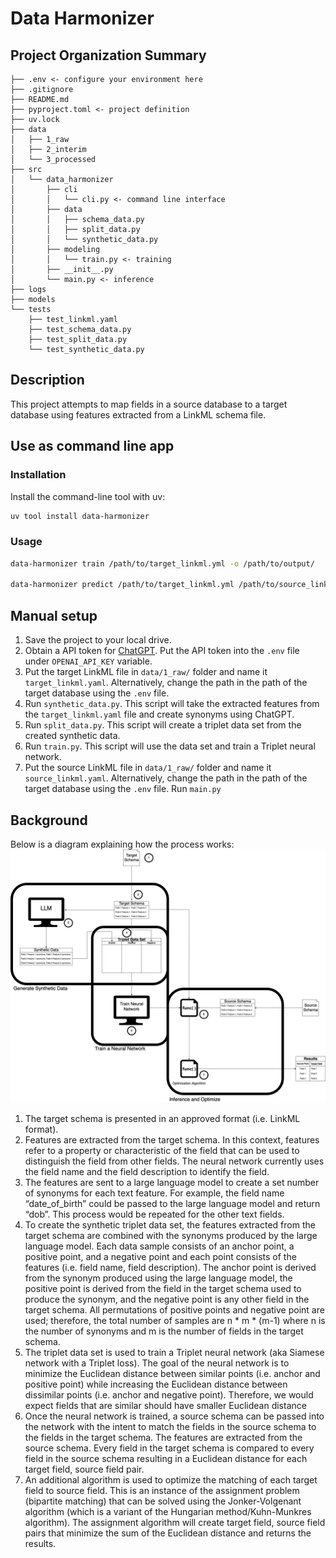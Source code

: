 # Data Harmonizer
## Project Organization Summary
    ├── .env <- configure your environment here
    ├── .gitignore
    ├── README.md
    ├── pyproject.toml <- project definition
    ├── uv.lock 
    ├── data
    │   ├── 1_raw
    │   ├── 2_interim
    │   └── 3_processed
    ├── src
    │   └── data_harmonizer
    │       ├── cli
    │       │   └── cli.py <- command line interface
    │       ├── data
    │       │   ├── schema_data.py
    │       │   ├── split_data.py
    │       │   └── synthetic_data.py
    │       ├── modeling
    │       │   └── train.py <- training
    │       ├── __init__.py
    │       └── main.py <- inference
    ├── logs
    ├── models
    └── tests
        ├── test_linkml.yaml   
        ├── test_schema_data.py  
        ├── test_split_data.py 
        └── test_synthetic_data.py

## Description
This project attempts to map fields in a source database to a target database using features extracted from a LinkML schema file.

## Use as command line app
### Installation 
Install the command-line tool with uv:
```bash
uv tool install data-harmonizer
```
### Usage
```bash
data-harmonizer train /path/to/target_linkml.yml -o /path/to/output/

data-harmonizer predict /path/to/target_linkml.yml /path/to/source_linkml.yml /path/to/output/model.ckpt -o /path/to/output
```

## Manual setup
1. Save the project to your local drive.
2. Obtain a API token for [ChatGPT](https://openai.com/api/). Put the API token into the `.env` file under `OPENAI_API_KEY` variable.
3. Put the target LinkML file in `data/1_raw/` folder and name it `target_linkml.yaml`. Alternatively, change the path in the path of the target database using the `.env` file.
3. Run `synthetic_data.py`. This script will take the extracted features from the `target_linkml.yaml` file and create synonyms using ChatGPT.
4. Run `split_data.py`. This script will create a triplet data set from the created synthetic data.
5. Run `train.py`. This script will use the data set and train a Triplet neural network.
6. Put the source LinkML file in `data/1_raw/` folder and name it `source_linkml.yaml`. Alternatively, change the path in the path of the target database using the `.env` file. Run `main.py`

## Background
Below is a diagram explaining how the process works:
![Data Harmonization Architecture](data_harmonizer_architecture.jpg)

1.	The target schema is presented in an approved format (i.e. LinkML format).
2.	Features are extracted from the target schema. In this context, features refer to a property or characteristic of the field that can be used to distinguish the field from other fields. The neural network currently uses the field name and the field description to identify the field.
3.	The features are sent to a large language model to create a set number of synonyms for each text feature. For example, the field name “date_of_birth” could be passed to the large language model and return “dob”. This process would be repeated for the other text fields.
4.	To create the synthetic triplet data set, the features extracted from the target schema are combined with the synonyms produced by the large language model. Each data sample consists of an anchor point, a positive point, and a negative point and each point consists of the features (i.e. field name, field description). The anchor point is derived from the synonym produced using the large language model, the positive point is derived from the field in the target schema used to produce the synonym, and the negative point is any other field in the target schema. All permutations of positive points and negative point are used; therefore, the total number of samples are n * m * (m-1) where n is the number of synonyms and m is the number of fields in the target schema.
5.	The triplet data set is used to train a Triplet neural network (aka Siamese network with a Triplet loss). The goal of the neural network is to minimize the Euclidean distance between similar points (i.e. anchor and positive point) while increasing the Euclidean distance between dissimilar points (i.e. anchor and negative point). Therefore, we would expect fields that are similar should have smaller Euclidean distance
6.	Once the neural network is trained, a source schema can be passed into the network with the intent to match the fields in the source schema to the fields in the target schema. The features are extracted from the source schema. Every field in the target schema is compared to every field in the source schema resulting in a Euclidean distance for each target field, source field pair.
7.	An additional algorithm is used to optimize the matching of each target field to source field. This is an instance of the assignment problem (bipartite matching) that can be solved using the Jonker-Volgenant algorithm (which is a variant of the Hungarian method/Kuhn-Munkres algorithm). The assignment algorithm will create target field, source field pairs that minimize the sum of the Euclidean distance and returns the results.
